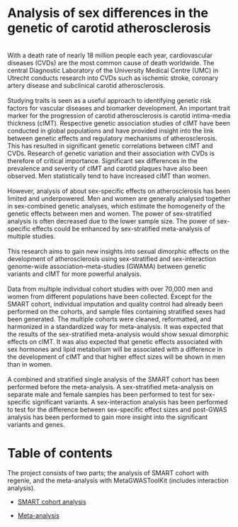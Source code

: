 # Analysis of sex differences in the genetic of carotid atherosclerosis

<br>
With a death rate of nearly 18 million people each year, cardiovascular diseases (CVDs) are the most common cause of death worldwide. The central Diagnostic Laboratory of the University Medical Centre (UMC) in Utrecht conducts research into CVDs such as ischemic stroke, coronary artery disease and subclinical carotid atherosclerosis. </br>

<br>
Studying traits is seen as a useful approach to identifying genetic risk factors for vascular diseases and biomarker development. An important trait marker for the progression of carotid atherosclerosis is carotid intima-media thickness (cIMT). Respective genetic association studies of cIMT have been conducted in global populations and have provided insight into the link between genetic effects and regulatory mechanisms of atherosclerosis.
This has resulted in significant genetic correlations between cIMT and CVDs. Research of genetic variation and their association with CVDs is therefore of critical importance. Significant sex differences in the prevalence and severity of cIMT and carotid plaques have also been observed. Men statistically tend to have increased cIMT than women.  </br>
 
<br>
However, analysis of about sex-specific effects on atherosclerosis has been limited and underpowered. Men and women are generally analysed together in sex-combined genetic analyses, which estimate the homogeneity of the genetic effects between men and women. The power of sex-stratified analysis is often decreased due to the lower sample size. The power of sex-specific effects could be enhanced by sex-stratified meta-analysis of multiple studies. </br>

<br>
This research aims to gain new insights into sexual dimorphic effects on the development of atherosclerosis using sex-stratified and sex-interaction genome-wide association–meta-studies (GWAMA) between genetic variants and cIMT for more powerful analysis. </br>

<br>
Data from multiple individual cohort studies with over 70,000 men and women from different populations have been collected. Except for the SMART cohort, individual imputation and quality control had already been performed on the cohorts, and sample files containing stratified sexes had been generated. The multiple cohorts were cleaned, reformatted, and harmonized in a standardized way for meta-analysis. 
It was expected that the results of the sex-stratified meta-analysis would show sexual dimorphic effects on cIMT. It was also expected that genetic effects associated with sex hormones and lipid metabolism will be associated with a difference in the development of cIMT and that higher effect sizes will be shown in men than in women. </br>

<br>
A combined and stratified single analysis of the SMART cohort has been performed before the meta-analysis. A sex-stratified meta-analysis on separate male and female samples has been performed to test for sex-specific significant variants. A sex-interaction analysis has been performed to test for the difference between sex-specific effect sizes and post-GWAS analysis has been performed to gain more insight into the significant variants and genes. </br>



# Table of contents

The project consists of two parts; the analysis of SMART cohort with regenie, and the meta-analysis with MetaGWASToolKit (includes interaction analysis).

- [SMART cohort analysis](https://github.com/xEmz/UMC-GWAS-cIMT/tree/main/SMART-MR%20cohort%20analysis)

- [Meta-analysis](https://github.com/xEmz/UMC-GWAS-cIMT/tree/main/Meta-analysis)
